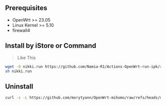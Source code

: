 ## Prerequisites

- OpenWrt >= 23.05
- Linux Kernel >= 5.10
- firewall4

## Install by iStore or Command

> Like This
```bash
wget -O nikki.run https://github.com/Namia-R1/Actions-OpenWrt-run-ipk/releases/download/v1.17.5/nikki_v1.17.5_x86_64.run
sh nikki.run
```


## Uninstall
```bash
curl -s -L https://github.com/morytyann/OpenWrt-mihomo/raw/refs/heads/main/uninstall.sh | ash
```
